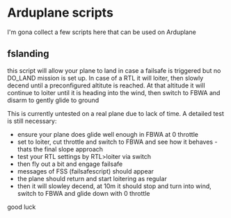# Arduplane scripts


I'm gona collect a few scripts here that can be used on Arduplane

## fslanding
this script will allow your plane to land in case a failsafe is triggered but no DO_LAND mission is set up.
In case of a RTL it will loiter, then slowly decend until a preconfigured altitute is reached.
At that altitude it will continue to loiter until it is heading into the wind, then switch to FBWA and disarm to gently glide to ground

This is currently untested on a real plane due to lack of time.
A detailed test is still necessary:
- ensure your plane does glide well enough in FBWA at 0 throttle
- set to loiter, cut throttle and switch to FBWA and see how it behaves - thats the final slope approach
- test your RTL settings by RTL>loiter via switch
- then fly out a bit and engage failsafe
- messages of FSS (failsafescript) should appear
- the plane should return and start loitering as regular
- then it will slowley decend, at 10m it should stop and turn into wind, switch to FBWA and glide down with 0 throttle

good luck

